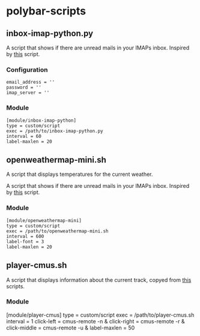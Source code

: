 # polybar-scripts

## inbox-imap-python.py

A script that shows if there are unread mails in your IMAPs inbox. Inspired by [this](https://github.com/polybar/polybar-scripts/tree/master/polybar-scripts/inbox-imap-pythongpg) script.

### Configuration

```
email_address = ''
password = ''
imap_server = ''
```

### Module

```
[module/inbox-imap-python]
type = custom/script
exec = /path/to/inbox-imap-python.py
interval = 60
label-maxlen = 20
```

## openweathermap-mini.sh

A script that displays temperatures for the current weather.

A script that shows if there are unread mails in your IMAPs inbox. Inspired by [this](https://github.com/polybar/polybar-scripts/tree/master/polybar-scripts/openweathermap-simple) script.

### Module

```
[module/openweathermap-mini]
type = custom/script
exec = /path/to/openweathermap-mini.sh
interval = 600
label-font = 3
label-maxlen = 20
```

## player-cmus.sh

A script that displays information about the current track, copyed from [this](https://github.com/polybar/polybar-scripts/tree/master/polybar-scripts/player-cmus) scripts.

### Module

[module/player-cmus]
type = custom/script
exec = /path/to/player-cmus.sh
interval = 1
click-left = cmus-remote -n &
click-right = cmus-remote -r &
click-middle = cmus-remote -u &
label-maxlen = 50
